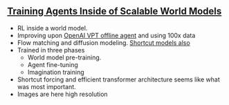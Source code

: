 ## [Training Agents Inside of Scalable World Models](https://arxiv.org/pdf/2509.24527)
- RL inside a world model.
- Improving upon [OpenAI VPT offline agent](https://openai.com/index/vpt/) and using 100x data
- Flow matching and diffusion modeling. [Shortcut models also](https://arxiv.org/pdf/2410.12557)
- Trained in three phases
  - World model pre-training.
  - Agent fine-tuning
  - Imagination training
- Shortcut forcing and efficient transformer architecture seems like what was most important.
- Images are here high resolution
